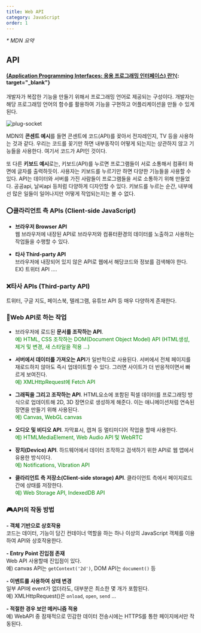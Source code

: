 ```yaml
---
title: Web API
category: JavaScript
order: 1
---
```


_\* MDN 요약_

## API

#### [(**A**pplication **P**rogramming **I**nterfaces: 응용 프로그래밍 인터페이스) 란?](https://developer.mozilla.org/en-US/docs/Learn/JavaScript/Client-side_web_APIs/Introduction){: target="\_blank"}

개발자가 복잡한 기능을 만들기 위해서 프로그래밍 언어로 제공되는 구성이다. 개발자는 해당 프로그래밍 언어의 함수를 활용하여 기능을 구현하고 어플리케이션을 만들 수 있게 된다.

![plug-socket](../plug-socket.png)

MDN의 **콘센트 예시**를 들면 콘센트에 코드(API)를 꽂아서 전자레인지, TV 등을 사용하는 것과 같다. 우리는 코드를 꽂기만 하면 내부동작이 어떻게 되는지는 상관하지 않고 기능들을 사용한다. 여기서 코드가 API인 것이다.

또 다른 **키보드 예시**로는, 키보드(API)를 누르면 프로그램들이 서로 소통해서 컴퓨터 화면에 글자를 출력하듯이. 사용자는 키보드를 누르기만 하면 다양한 기능들을 사용할 수 있다. API는 데이터와 서버를 가진 사람들이 프로그램들을 서로 소통하기 위해 만들었다. 공공api, 날씨api 등처럼 다양하게 디자인할 수 있다. 키보드를 누르는 순간, 내부에선 많은 일들이 일어나지만 어떻게 작업되는지는 볼 수 없다.

### ⭕클라리언트 측 APIs (**Client**-side JavaScript)

- **브라우저 Browser API**  
  웹 브라우저에 내장된 API로 브라우저와 컴퓨터환경의 데이터를 노출하고 사용하는 작업들을 수행할 수 있다.

- **타사 Third-party API**  
  브라우저에 내장되어 있지 않은 API로 웹에서 해당코드와 정보를 검색해야 한다.  
  EX) 트위터 API ....

### ❌타사 APIs (Third-party API)

트위터, 구글 지도, 페이스북, 텔레그램, 유튜브 API 등 매우 다양하게 존재한다.

### 📝Web API로 하는 작업

- 브라우저에 로드된 **문서를 조작하는 API**.  
  <span style="color:#008000"> 예) HTML, CSS 조작하는 DOM(Document Object Model) API (HTML생성, 제거 및 변경, 새 스타일을 적용 ...)</span>

- **서버에서 데이터를 가져오는 API**가 일반적으로 사용된다. 서버에서 전체 페이지를 재로드하지 않아도 즉시 업데이트할 수 있다. 그러면 사이트가 더 반응적이면서 빠르게 보여진다.  
  <span style="color:#008000">예) XMLHttpRequest에 Fetch API</span>

- **그래픽을 그리고 조작하는 API**. HTML요소에 포함된 픽셀 데이터를 프로그래밍 방식으로 업데이트해 2D, 3D 장면으로 생성하게 해준다. 이는 애니메이션처럼 연속된 장면을 만들기 위해 사용된다.  
  <span style="color:#008000">예) Canvas, WebGL canvas </span>

- **오디오 및 비디오 API**. 자막표시, 캡쳐 등 멀티미디어 작업을 할때 사용한다.  
  <span style="color:#008000">예) HTMLMediaElement, Web Audio API 및 WebRTC</span>

- **장치(Device) API**. 하드웨어에서 데이터 조작하고 검색하기 위한 API로 웹 앱에서 유용한 방식이다.  
  <span style="color:#008000">예) Notifications, Vibration API</span>

- **클라리언트 측 저장소(Client-side storage) API**. 클라이언트 측에서 페이지로드 간에 상태를 저장한다.  
  <span style="color:#008000">예) Web Storage API, IndexedDB API</span>

### 🎮API의 작동 방법

**- 객체 기반으로 상호작용**  
코드는 데이터, 기능이 담긴 컨테이너 역할을 하는 하나 이상의 JavaScript 객체를 이용하여 API와 상호작용한다.

**- Entry Point 진입점 존재**  
Web API 사용할때 진입점이 있다.  
예) canvas API는 `getContext('2d')`, DOM API는 `document()` 등

**- 이벤트를 사용하여 상태 변경**  
일부 API에 event가 없더라도, 대부분은 최소한 몇 개가 포함된다.  
예) XMLHttpRequest()은 `onload`, `open`, `send` ...

**- 적절한 경우 보안 메커니즘 적용**  
예) WebAPI 중 잠재적으로 민감한 데이터 전송시에는 HTTPS를 통한 페이지에서만 작동된다.
